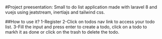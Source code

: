 #Project preesentation:
Small to do list application made with laravel 8 and vuejs using jeatstream, inertiajs and tailwind css.

##How to use it?
1-Register
2-Click on todos nav link to access your todo list.
3-Fill the input and press enter to create a todo, click on a todo to markh it as done or click on the trash to delete the todo.
